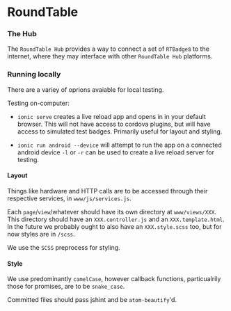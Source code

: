 # RoundTable
### The Hub

The `RoundTable Hub` provides a way to connect a set of `RTBadge`s to the internet,
where they may interface with other `RoundTable Hub` platforms.

### Running locally

There are a variey of oprions avaiable for local testing.

Testing on-computer:
- `ionic serve` creates a live reload app and opens in in your default browser.
 This will not have access to cordova plugins, but will have access to simulated test badges.
 Primarily useful for layout and styling.

 - `ionic run android --device` will attempt to run the app on a connected android device `-l` or `-r` can
 be used to create a live reload server for testing.


#### Layout

Things like hardware and HTTP calls are to be accessed
through their respective services, in `www/js/services.js`.

Each `page`/`view`/whatever should have its own directory at `www/views/XXX`. This
directory should have an `XXX.controller.js` and an `XXX.template.html`. In the future
we probably ought to also have an `XXX.style.scss` too, but for now styles are in `/scss`.

We use the `SCSS` preprocess for styling.  

#### Style

We use predominantly `camelCase`, however callback functions, particualrily those for
promises, are to be `snake_case`.

Committed files should pass jshint and be `atom-beautify`'d.

